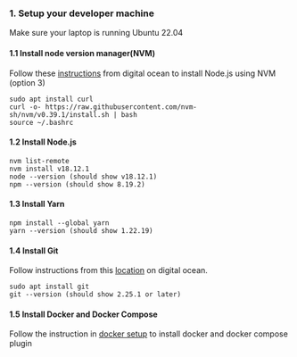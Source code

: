 ### 1. Setup your developer machine

Make sure your laptop is running Ubuntu 22.04

#### 1.1 Install node version manager(NVM)

Follow these [instructions](https://www.digitalocean.com/community/tutorials/how-to-install-node-js-on-ubuntu-22-04) from digital ocean to install Node.js using NVM (option 3)

```
sudo apt install curl
curl -o- https://raw.githubusercontent.com/nvm-sh/nvm/v0.39.1/install.sh | bash
source ~/.bashrc

```

#### 1.2 Install Node.js

```
nvm list-remote
nvm install v18.12.1
node --version (should show v18.12.1)
npm --version (should show 8.19.2)
```

#### 1.3 Install Yarn

```
npm install --global yarn
yarn --version (should show 1.22.19)

```

#### 1.4 Install Git

Follow instructions from this [location](https://www.digitalocean.com/community/tutorials/how-to-install-git-on-ubuntu-22-04) on digital ocean.

```
sudo apt install git
git --version (should show 2.25.1 or later)

```

#### 1.5 Install Docker and Docker Compose

Follow the instruction in [docker setup](docker-setup.md) to install docker and docker compose plugin
